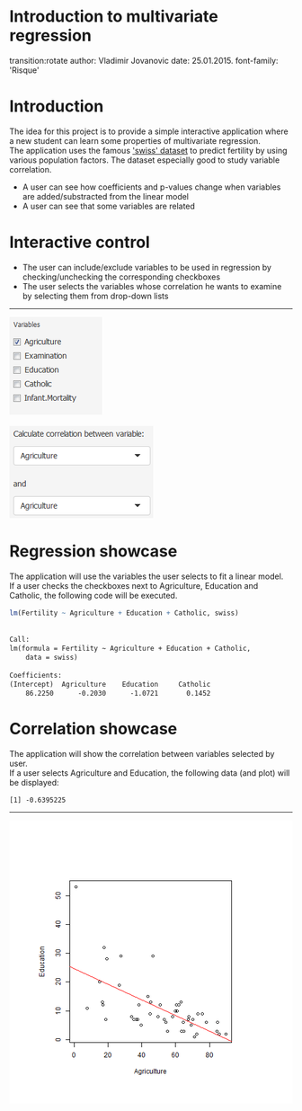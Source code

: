 Introduction to multivariate regression
=====
transition:rotate
author: Vladimir Jovanovic
date: 25.01.2015.
font-family: 'Risque'

Introduction
========================================================

The idea for this project is to provide a simple interactive application where a new student can learn some properties of multivariate regression.<br>
The application uses the famous ['swiss' dataset](http://www.inside-r.org/r-doc/datasets/swiss) to predict fertility by using various population factors. The dataset especially good to study variable correlation.

- A user can see how coefficients and p-values change when variables are added/substracted from the linear model
- A user can see that some variables are related

Interactive control
========================================================
- The user can include/exclude variables to be used in regression by checking/unchecking the corresponding checkboxes
- The user selects the variables whose correlation he wants to examine by selecting them from drop-down lists

***

![checkboxes](figures/checkbox.png)
<br>
<br>
![dropdown lists](figures/dropdown.png)

Regression showcase
========================================================
The application will use the variables the user selects to fit a linear model.<br>
If a user checks the checkboxes next to Agriculture, Education and Catholic, the following code will be executed.

```r
lm(Fertility ~ Agriculture + Education + Catholic, swiss)
```

```

Call:
lm(formula = Fertility ~ Agriculture + Education + Catholic, 
    data = swiss)

Coefficients:
(Intercept)  Agriculture    Education     Catholic  
    86.2250      -0.2030      -1.0721       0.1452  
```

Correlation showcase
========================================================
The application will show the correlation between variables selected by user.<br>
If a user selects Agriculture and Education, the following data (and plot) will be displayed:

```
[1] -0.6395225
```

***

![plot of chunk unnamed-chunk-3](CourseProject-figure/unnamed-chunk-3-1.png) 

